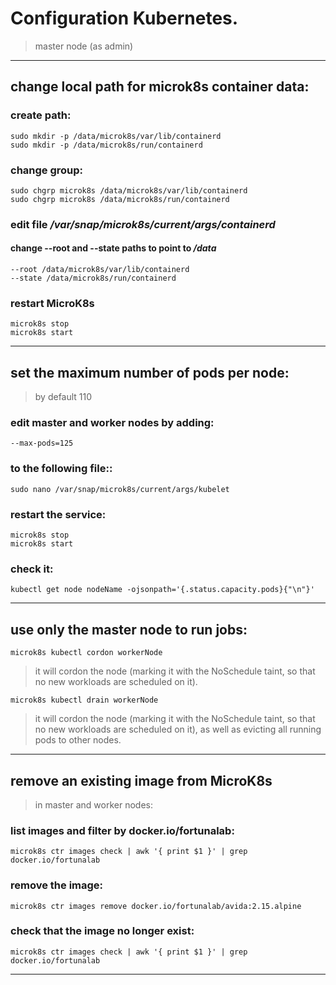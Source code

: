 #  Configuration Kubernetes.
> master node (as admin)
---

## change local path for microk8s container data:

### create path:
```
sudo mkdir -p /data/microk8s/var/lib/containerd
sudo mkdir -p /data/microk8s/run/containerd
```

### change group:
```
sudo chgrp microk8s /data/microk8s/var/lib/containerd
sudo chgrp microk8s /data/microk8s/run/containerd
```

### edit file */var/snap/microk8s/current/args/containerd* 

#### change --root and --state paths to point to */data*
```
--root /data/microk8s/var/lib/containerd
--state /data/microk8s/run/containerd
```

### restart MicroK8s
```
microk8s stop
microk8s start
```

---

## set the maximum number of pods per node:
> by default 110

### edit master and worker nodes by adding:

```
--max-pods=125
```
### to the following file::

```
sudo nano /var/snap/microk8s/current/args/kubelet
```

### restart the service:

```
microk8s stop
microk8s start
```

### check it:

```
kubectl get node nodeName -ojsonpath='{.status.capacity.pods}{"\n"}'
```

---

## use only the master node to run jobs:

```
microk8s kubectl cordon workerNode
```

> it will cordon the node (marking it with the NoSchedule taint, so that no new workloads are scheduled on it).

```
microk8s kubectl drain workerNode
```

> it will cordon the node (marking it with the NoSchedule taint, so that no new workloads are scheduled on it), as well as evicting all running pods to other nodes.

---

## remove an existing image from MicroK8s
> in master and worker nodes:

### list images and filter by docker.io/fortunalab:

```
microk8s ctr images check | awk '{ print $1 }' | grep docker.io/fortunalab
```

### remove the image:

```
microk8s ctr images remove docker.io/fortunalab/avida:2.15.alpine
```

### check that the image no longer exist:

```
microk8s ctr images check | awk '{ print $1 }' | grep docker.io/fortunalab
```

---